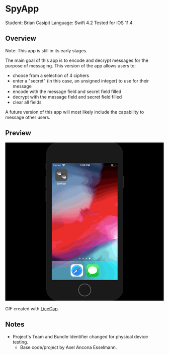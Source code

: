 # SpyApp

Student: Brian Casipit
Language: Swift 4.2
Tested for iOS 11.4

## Overview

Note: This app is still in its early stages.

The main goal of this app is to encode and decrypt messages for the purpose of messaging. This version of the app allows users to:
* choose from a selection of 4 ciphers
* enter a "secret" (in this case, an unsigned integer) to use for their message
* encode with the message field and secret field filled
* decrypt with the message field and secret field filled
* clear all fields

A future version of this app will most likely include the capability to message other users.

## Preview

<img src='https://github.com/motiveg/SpyApp/raw/master/SpyAppPreview1.gif' title='Video Preview' width='' alt='Preview' />

GIF created with [LiceCap](http://www.cockos.com/licecap/).

## Notes

* Project's Team and Bundle Identifier changed for physical device testing.
   * Base code/project by Axel Ancona Esselmann.
